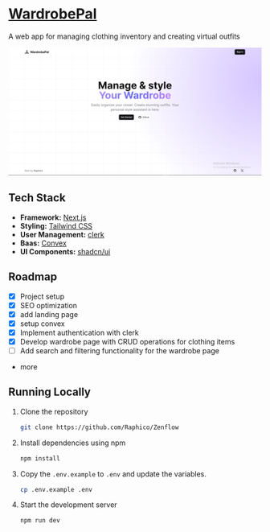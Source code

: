 # [WardrobePal](https://wardrobe-pal.vercel.app/)

A web app for managing clothing inventory and creating virtual outfits

[![WardrobePal](./public/images/Screenshot.png)](https://wardrobe-pal.vercel.app/)

## Tech Stack

- **Framework:** [Next.js](https://nextjs.org)
- **Styling:** [Tailwind CSS](https://tailwindcss.com)
- **User Management:** [clerk](https://clerk.com/)
- **Baas:** [Convex](https://www.convex.dev/)
- **UI Components:** [shadcn/ui](https://ui.shadcn.com)

## Roadmap

- [x] Project setup
- [x] SEO optimization
- [x] add landing page
- [x] setup convex
- [x] Implement authentication with clerk
- [x] Develop wardrobe page with CRUD operations for clothing items
- [ ] Add search and filtering functionality for the wardrobe page
- more

## Running Locally

1. Clone the repository

   ```bash
   git clone https://github.com/Raphico/Zenflow
   ```

2. Install dependencies using npm

   ```bash
   npm install
   ```

3. Copy the `.env.example` to `.env` and update the variables.

   ```bash
   cp .env.example .env
   ```

4. Start the development server

   ```bash
   npm run dev
   ```
